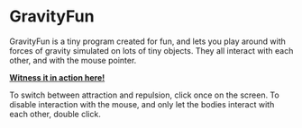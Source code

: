 # GravityFun

GravityFun is a tiny program created for fun, and lets you play around with forces of gravity simulated on lots of tiny objects. They all interact with each other, and with the mouse pointer.

[**Witness it in action here!**](https://lagostra.github.io/GravityFun/)

To switch between attraction and repulsion, click once on the screen. To disable interaction with the mouse, and only let the bodies interact with each other, double click.
